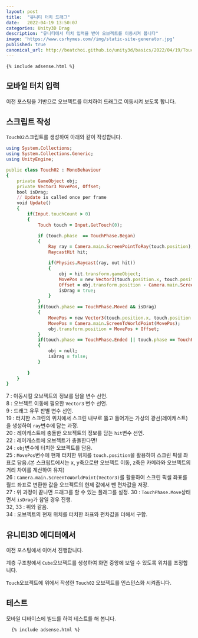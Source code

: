 ```yaml
---
layout: post
title:  "유니티 터치 드래그"
date:   2022-04-19 13:50:07
categories: Unity3D Drag
description: "유니티에서 터치 입력을 받아 오브젝트를 이동시켜 봅니다"
image: 'https://www.csrhymes.com//img/static-site-generator.jpg'
published: true
canonical_url: http://beatchoi.github.io/unity3d/basics/2022/04/19/TouchDrag/
---
```

  
    {% include adsense.html %}    
  
  
## 모바일 터치 입력
이전 포스팅을 기반으로 오브젝트를 터치하여 드래그로 이동시켜 보도록 합니다.   
  
## 스크립트 작성
  
`Touch02`스크립트를 생성하여 아래와 같이 작성합니다.  
  
```ruby
using System.Collections;
using System.Collections.Generic;
using UnityEngine;

public class Touch02 : MonoBehaviour
{
    private GameObject obj;
    private Vector3 MovePos, Offset;
    bool isDrag;
    // Update is called once per frame
    void Update()
    {
        if(Input.touchCount > 0)
        {
            Touch touch = Input.GetTouch(0);

            if (touch.phase  == TouchPhase.Began)
            {
                Ray ray = Camera.main.ScreenPointToRay(touch.position);
                RaycastHit hit;

                if(Physics.Raycast(ray, out hit))
                {
                    obj = hit.transform.gameObject;
                    MovePos = new Vector3(touch.position.x, touch.position.y, obj.transform.position.z - Camera.main.transform.position.z);
                    Offset = obj.transform.position - Camera.main.ScreenToWorldPoint(MovePos);
                    isDrag = true;
                }
            }
            if(touch.phase == TouchPhase.Moved && isDrag)
            {
                MovePos = new Vector3(touch.position.x, touch.position.y, obj.transform.position.z - Camera.main.transform.position.z);
                MovePos = Camera.main.ScreenToWorldPoint(MovePos);
                obj.transform.position = MovePos + Offset;
            }
            if(touch.phase == TouchPhase.Ended || touch.phase == TouchPhase.Canceled)
            {
                obj = null;
                isDrag = false;
            }
            
        }
    }
}
```
  
7 : 이동시킬 오브젝트의 정보를 담을 변수 선언.  
8 : 오브젝트 이동에 필요한 `Vector3` 변수 선언.  
9 : 드래그 유무 판별 변수 선언.  
19 : 터치한 스크린의 위치에서 스크린 내부로 뚫고 들어가는 가상의 광선(레이캐스트)을 생성하여 `ray`변수에 담는 과정.  
20 : 레이캐스트에 충돌한 오브젝트의 정보를 담는 `hit`변수 선언.  
22 : 레이캐스트에 오브젝트가 충돌한다면!  
24 : `obj`변수에 터치한 오브젝트를 담음.  
25 : `MovePos`변수에 현재 터치한 위치를 `touch.position`을 활용하여 스크린 픽셀 좌표로 담음.(본 스크립트에서는 x, y축으로만 오브젝트 이동, z축은 카메라와 오브젝트의 거리 차이를 계산하여 유지)  
26 : `Camera.main.ScreenToWorldPoint(Vector3)`를 활용하여 스크린 픽셀 좌표를 월드 좌표로 변환한 값을 오브젝트의 현제 값에서 뺀 편차값을 저장.  
27 : 위 과정이 끝나면 드래그를 할 수 있는 플래그를 설정. 
30 : `TouchPhase.Move`상태면서 `isDrag`가 참일 경우 진행.  
32, 33 : 위와 같음.  
34 : 오브젝트의 현재 위치를 터치한 좌표와 편차값을 더해서 구함.  
  
## 유니티3D 에디터에서
이전 포스팅에서 이어서 진행합니다.  

계층 구조창에서 `Cube`오브젝트를 생성하여 화면 중앙에 보일 수 있도록 위치를 조정합니다.  
  
  
`Touch`오브젝트에 위에서 작성한 `Touch02` 오브젝트를 인스턴스화 시켜줍니다.  
  
  
## 테스트
모바일 디바이스에 빌드를 하여 테스트를 해 봅니다.  
  
   
      {% include adsense.html %}    
        
